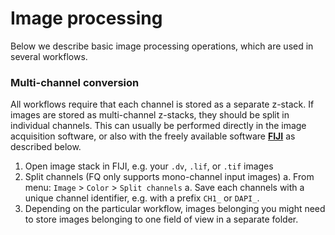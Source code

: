 # Image processing
Below we describe basic image processing operations, which are used in several workflows.

### Multi-channel conversion
All workflows require that each channel is stored as a separate z-stack. 
If images are stored as multi-channel z-stacks, they should be split in individual 
channels. This can usually be performed directly in the image acquisition software, or 
also with the freely available software
<a href="https://fiji.sc/"  target="_blank">**FIJI**</a>
as described below.

1.  Open image stack in FIJI, e.g. your `.dv`, `.lif`, or `.tif` images
0.  Split channels (FQ only supports mono-channel input images)
    a. From menu: `Image` > `Color` > `Split channels`
    a. Save each channels with a unique channel identifier, e.g. with a prefix `CH1_` or `DAPI_`.
0.  Depending on the particular workflow, images belonging you might need to store images belonging to one field
    of view in a separate folder.

